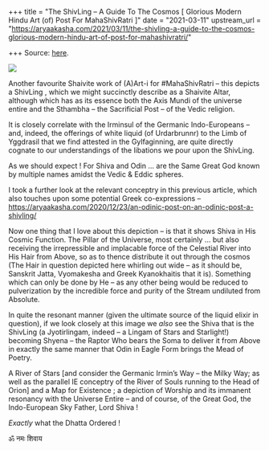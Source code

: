 +++
title = "The ShivLing – A Guide To The Cosmos [ Glorious Modern Hindu Art (of) Post For MahaShivRatri ]"
date = "2021-03-11"
upstream_url = "https://aryaakasha.com/2021/03/11/the-shivling-a-guide-to-the-cosmos-glorious-modern-hindu-art-of-post-for-mahashivratri/"

+++
Source: [here](https://aryaakasha.com/2021/03/11/the-shivling-a-guide-to-the-cosmos-glorious-modern-hindu-art-of-post-for-mahashivratri/).

![](https://aryaakasha.files.wordpress.com/2021/03/16939420_10158304628020574_7979424010441902978_n.jpg?w=562)

Another favourite Shaivite work of (A)Art-i for #MahaShivRatri – this
depicts a ShivLing , which we might succinctly describe as a Shaivite
Altar, although which has as its essence both the Axis Mundi of the
universe entire and the Sthambha – the Sacrificial Post – of the Vedic
religion.

It is closely correlate with the Irminsul of the Germanic Indo-Europeans
– and, indeed, the offerings of white liquid (of Urdarbrunnr) to the
Limb of Yggdrasil that we find attested in the Gylfaginning, are quite
directly cognate to our understandings of the libations we pour upon the
ShivLing.

As we should expect ! For Shiva and Odin … are the Same Great God known
by multiple names amidst the Vedic & Eddic spheres.

I took a further look at the relevant conceptry in this previous
article, which also touches upon some potential Greek co-expressions –
<https://aryaakasha.com/2020/12/23/an-odinic-post-on-an-odinic-post-a-shivling/>

Now one thing that I love about this depiction – is that it shows Shiva
in His Cosmic Function. The Pillar of the Universe, most certainly … but
also receiving the irrepressible and implacable force of the Celestial
River into His Hair from Above, so as to thence distribute it out
through the cosmos (The Hair in question depicted here whirling out wide
– as it should be, Sanskrit Jatta, Vyomakesha and Greek Kyanokhaitis
that it is). Something which can only be done by He – as any other being
would be reduced to pulverization by the incredible force and purity of
the Stream undiluted from Absolute.

In quite the resonant manner (given the ultimate source of the liquid
elixir in question), if we look closely at this image we *also* see the
Shiva that is the ShivLing (a Jyotirlingam, indeed – a Lingam of Stars
and Starlight!) becoming Shyena – the Raptor Who bears the Soma to
deliver it from Above in exactly the same manner that Odin in Eagle Form
brings the Mead of Poetry.

A River of Stars \[and consider the Germanic Irmin’s Way – the Milky
Way; as well as the parallel IE conceptry of the River of Souls running
to the Head of Orion\] and a Map for Existence ; a depiction of Worship
and its immanent resonancy with the Universe Entire – and of course, of
the Great God, the Indo-European Sky Father, Lord Shiva !

*Exactly* what the Dhatta Ordered !

ॐ नमः शिवाय
